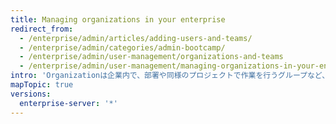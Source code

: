 ```yaml
---
title: Managing organizations in your enterprise
redirect_from:
  - /enterprise/admin/articles/adding-users-and-teams/
  - /enterprise/admin/categories/admin-bootcamp/
  - /enterprise/admin/user-management/organizations-and-teams
  - /enterprise/admin/user-management/managing-organizations-in-your-enterprise
intro: 'Organizationは企業内で、部署や同様のプロジェクトで作業を行うグループなど、個別のユーザグループを作成する素晴らしい手段です。 Organizationに属するパブリックリポジトリは他のOrganizationのユーザからもアクセスできますが、プライベートリポジトリはOrganizationのメンバーでなければアクセスできません。'
mapTopic: true
versions:
  enterprise-server: '*'
---
```


